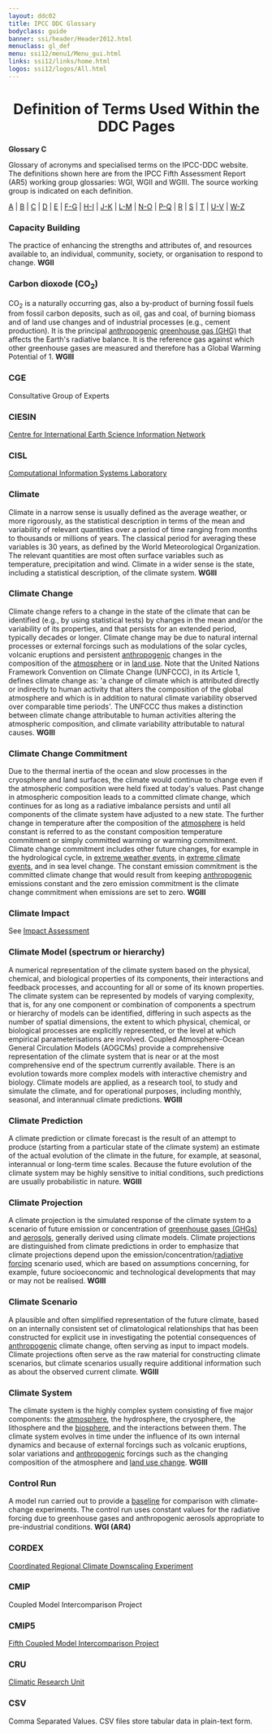 ```yaml
---
layout: ddc02
title: IPCC DDC Glossary
bodyclass: guide
banner: ssi/header/Header2012.html
menuclass: gl_def
menu: ssi12/menu1/Menu_gui.html
links: ssi12/links/home.html
logos: ssi12/logos/All.html
---
```


<div id="content">

 <div id="pagetit">
   <h1 align="center">Definition of Terms Used Within the DDC Pages</h1>
 </div>
   <!-- End of Page Title Block -->
<p> <b>Glossary C</b></p>
<p> Glossary of acronyms and specialised terms on the IPCC-DDC website. <br> The definitions shown here are from the IPCC Fifth Assessment Report (AR5) working group glossaries: WGI, WGII and WGIII.  The source working group is indicated on each definition.</p>
<p>
<a href="glossary_a.html">A</a>
| <a href="glossary_b.html">B</a>
| <a href="glossary_c.html">C</a>
| <a href="glossary_d.html">D</a>
| <a href="glossary_e.html">E</a>
| <a href="glossary_fg.html">F-G</a>
| <a href="glossary_hi.html">H-I</a>
| <a href="glossary_jk.html">J-K</a>
| <a href="glossary_lm.html">L-M</a>
| <a href="glossary_no.html">N-O</a>
| <a href="glossary_pq.html">P-Q</a>
| <a href="glossary_r.html">R</a>
| <a href="glossary_s.html">S</a>
| <a href="glossary_t.html">T</a>
| <a href="glossary_uv.html">U-V</a>
| <a href="glossary_wz.html">W-Z</a>

</p>

<a name="capacityBuilding"></a>
<h3>Capacity Building</h3><p>The practice of enhancing the strengths and attributes of, and resources available to, an individual, community, society, or organisation to respond to change. <b>WGII</b></p>
<a name="co2"></a>
<h3>Carbon dioxode (CO<sub>2</sub>)</h3><p>CO<sub>2</sub> is a naturally occurring gas, also a by-product of burning fossil fuels from fossil carbon deposits, such as oil, gas and coal, of burning biomass and of land use changes and of industrial processes (e.g., cement production). It is the principal <a href="glossary_a.html#anthropogenic">anthropogenic</a>  <a href="glossary_fg.html#greenhouseGas">greenhouse gas (GHG)</a> that affects the Earth's radiative balance. It is the reference gas against which other greenhouse gases are measured and therefore has a Global Warming Potential of 1. <b>WGIII</b></p>
<a name="cge"></a>
<h3>CGE</h3><p>Consultative Group of Experts</p>
<a name="ciesin"></a>
<h3>CIESIN</h3><p><a href="http://ciesin.columbia.edu/" target="_blank">Centre for International Earth Science Information Network</a></p>
<a name="cisl"></a>
<h3>CISL</h3><p><a href="http://www2.cisl.ucar.edu/" target="_blank">Computational Information Systems Laboratory </a></p>
<a name="climate"></a>
<h3>Climate</h3><p>Climate in a narrow sense is usually defined as the average weather, or more rigorously, as the statistical description in terms of the mean and variability of relevant quantities over a period of time ranging from months to thousands or millions of years. The classical period for averaging these variables is 30 years, as defined by the World Meteorological Organization. The relevant quantities are most often surface variables such as temperature, precipitation and wind. Climate in a wider sense is the state, including a statistical description, of the climate system. <b>WGIII</b></p>
<a name="climateChange"></a>
<h3>Climate Change</h3><p>Climate change refers to a change in the state of the climate that can be identified (e.g., by using statistical tests) by changes in the mean and/or the variability of its properties, and that persists for an extended period, typically decades or longer. Climate change may be due to natural internal processes or external forcings such as modulations of the solar cycles, volcanic eruptions and persistent <a href="glossary_a.html#anthropogenic">anthropogenic</a> changes in the composition of the <a href="glossary_a.html#atmosphere">atmosphere</a>
or in <a href="glossary_lm.html#landUse">land use</a>. Note that the United Nations Framework Convention on Climate Change (UNFCCC), in its Article 1, defines climate change as: 'a change of climate which is attributed directly or indirectly to human activity that alters the composition of the global atmosphere and which is in addition to natural climate variability observed over comparable time periods'. The UNFCCC thus makes a distinction between climate change attributable to human activities altering the atmospheric composition, and climate variability attributable to natural causes. <b>WGIII</b></p>
<a name="climateChangeCommitment"></a>
<h3>Climate Change Commitment</h3><p>Due to the thermal inertia of the ocean and slow processes in the cryosphere and land surfaces, the climate would continue to change even if the atmospheric composition were held fixed at today's values. Past change in atmospheric composition leads to a committed climate change, which continues for as long as a radiative imbalance persists and until all components of the climate system have adjusted to a new state.
The further change in temperature after the composition of the <a href="glossary_a.html#atmosphere">atmosphere</a> is held constant is referred to as the constant composition temperature commitment or simply committed warming or warming commitment.
Climate change commitment includes other future changes, for example in the hydrological cycle, in <a href="glossary_e.html#extremeWeather">extreme weather events</a>, in <a href="glossary_e.html#extremeClimate">extreme climate events</a>, and in sea level change.  The constant emission commitment is the committed climate change that would result from keeping <a href="glossary_a.html#anthropogenic">anthropogenic</a> emissions constant and the zero emission commitment is the climate change commitment when emissions are set to zero. <b>WGIII</b></p>
<a name="climateImpact"></a>
<h3>Climate Impact</h3><p>See <a href="glossary_hi.html#impactAssessment">Impact Assessment</a></p>
<a name="climateModel"></a>
<h3>Climate Model (spectrum or hierarchy)</h3><p>A numerical representation of the climate system based on the physical, chemical, and biological properties of its components, their interactions and feedback processes, and accounting for all or some of its known properties. The climate system can be represented by models of varying complexity, that is, for any one component or combination of components a spectrum or hierarchy of models can be identified, differing in such aspects as the number of spatial dimensions, the extent to which physical, chemical, or biological processes are explicitly represented, or the level at which empirical parameterisations are involved. Coupled Atmosphere-Ocean General Circulation Models (AOGCMs) provide a comprehensive representation of the climate system that is near or at the most comprehensive end of the spectrum currently available. There is an evolution towards more complex models with interactive chemistry and biology. Climate models are applied, as a research tool, to study and simulate the climate, and for operational purposes, including monthly, seasonal, and interannual climate predictions. <b>WGIII</b></p>
<a name="climatePrediction"></a>
<h3>Climate Prediction</h3><p>A climate prediction or climate forecast is the result of an attempt to produce (starting from a particular state of the climate system) an estimate of the actual evolution of the climate in the future, for example, at seasonal, interannual or long-term time scales. Because the future evolution of the climate system may be highly sensitive to initial conditions, such predictions are usually probabilistic in nature. <b>WGIII</b></p>
<a name="climateProjection"></a>
<h3>Climate Projection</h3><p>A climate projection is the simulated response of the climate system to a scenario of future emission or concentration of <a href="glossary_fg.html#greenhouseGas">greenhouse gases (GHGs)</a> and <a href="glossary_a.html#aerosols">aerosols</a>, generally derived using climate models. Climate projections are distinguished from climate predictions in order to emphasize that climate projections depend upon the emission/concentration/<a href="glossary_r.html#radiativeForcing">radiative forcing</a> scenario used, which are based on assumptions concerning, for example, future socioeconomic and technological developments that may or may not be realised. <b>WGIII</b></p>
<a name="climateScenario"></a>
<h3>Climate Scenario</h3><p>A plausible and often simplified representation of the future climate, based on an internally consistent set of climatological relationships that has been constructed for explicit use in investigating the potential consequences of <a href="glossary_a.html#anthropogenic">anthropogenic</a> climate change, often serving as input to impact models. Climate projections often serve as the raw material for constructing climate scenarios, but climate scenarios usually require additional information such as about the observed current climate. <b>WGIII</b></p>
<a name="climateSystem"></a>
<h3>Climate System</h3><p>The climate system is the highly complex system consisting of five major components: the <a href="glossary_a.html#atmosphere">atmosphere</a>, the hydrosphere, the cryosphere, the lithosphere and the <a href="glossary_b.html#biosphere">biosphere</a>, and the interactions between them.  The climate system evolves in time under the influence of its own internal dynamics and because of external forcings such as volcanic eruptions, solar variations and <a href="glossary_a.html#anthropogenic">anthropogenic</a> forcings such as the changing composition of the atmosphere and <a href="glossary_lm.html#landUseChange">land use change</a>. <b>WGIII</b></p>
<a name="controlRun"></a>
<h3>Control Run</h3><p>A model run carried out to provide a <a href="glossary_b.html#baseline">baseline</a> for comparison with climate-change experiments. The control run uses constant values for the radiative forcing due to greenhouse gases and anthropogenic aerosols appropriate to pre-industrial conditions. <b>WGI (AR4)</b></p>
<a name="cordex"></a>
<h3>CORDEX</h3><p><a href="http://www.cordex.org">Coordinated Regional Climate Downscaling Experiment</a></p>
<a name="cmip"></a>
<h3>CMIP</h3><p>Coupled Model Intercomparison Project</p>
<a name="cmip5"></a>
<h3>CMIP5</h3><p><a href="https://pcmdi.llnl.gov/mips/cmip5/" target="_blank">Fifth Coupled Model Intercomparison Project</a></p>
<a name="cru"></a>
<h3>CRU</h3><p><a href="http://www.cru.uea.ac.uk/" target="_blank">Climatic Research Unit</a></p>
<!--<h3>CSU</h3><p> </p>-->
<a name="csv"></a>
<h3>CSV</h3><p>Comma Separated Values. CSV files store tabular data in plain-text form.</p>
 </div><!-- End demo -->
